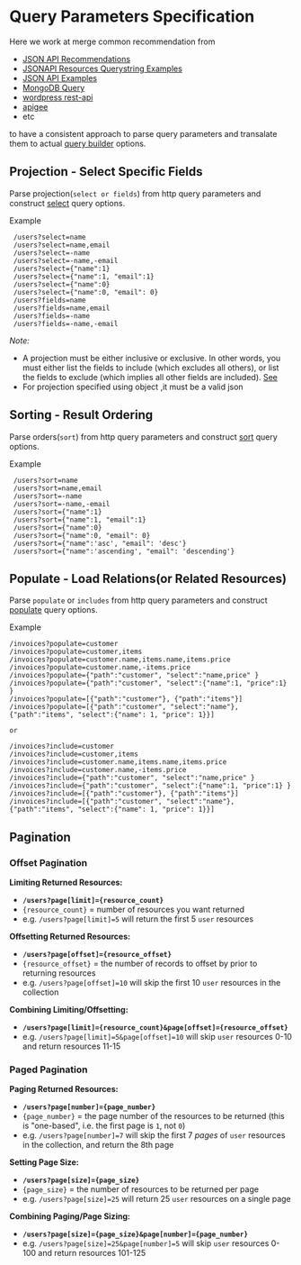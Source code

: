 # Query Parameters Specification

Here we work at merge common recommendation from

- [JSON API Recommendations](http://jsonapi.org/recommendations/)
- [JSONAPI Resources Querystring Examples](https://github.com/cerebris/jsonapi-resources/wiki/JSONAPI::Resources-Querystring-Examples)
- [JSON API Examples](http://jsonapi.org/examples/)
- [MongoDB Query](https://docs.mongodb.com/manual/reference/operator/query/)
- [wordpress rest-api](https://developer.wordpress.org/rest-api/)
- [apigee](https://docs-apis.apigee.io/files/Web-design-the-missing-link-ebook-2016-11.pdf)
- etc

to have a consistent approach to parse query parameters and transalate them
to actual [query builder](http://mongoosejs.com/docs/api.html#Query) options.

## Projection - Select Specific Fields
Parse projection(`select or fields`) from http query parameters and construct 
[select](http://mongoosejs.com/docs/api.html#query_Query-select) query options.

Example
```
 /users?select=name
 /users?select=name,email
 /users?select=-name
 /users?select=-name,-email
 /users?select={"name":1}
 /users?select={"name":1, "email":1}
 /users?select={"name":0}
 /users?select={"name":0, "email": 0}
 /users?fields=name
 /users?fields=name,email
 /users?fields=-name
 /users?fields=-name,-email
```

*Note:*
- A projection must be either inclusive or exclusive. In other words, you must either list the fields to include (which excludes all others), or list the fields to exclude (which implies all other fields are included). [See](https://docs.mongodb.com/manual/tutorial/project-fields-from-query-results/)
- For projection specified using object ,it must be a valid json


## Sorting - Result Ordering
Parse orders(`sort`) from http query parameters and construct 
[sort](http://mongoosejs.com/docs/api.html#query_Query-sort) query options.

Example
```
 /users?sort=name
 /users?sort=name,email
 /users?sort=-name
 /users?sort=-name,-email
 /users?sort={"name":1}
 /users?sort={"name":1, "email":1}
 /users?sort={"name":0}
 /users?sort={"name":0, "email": 0}
 /users?sort={"name":'asc', "email": 'desc'}
 /users?sort={"name":'ascending', "email": 'descending'}
```

## Populate - Load Relations(or Related Resources)
Parse `populate` or `includes` from http query parameters and construct 
[populate](http://mongoosejs.com/docs/api.html#query_Query-populate) query options.

Example
```
/invoices?populate=customer
/invoices?populate=customer,items
/invoices?populate=customer.name,items.name,items.price
/invoices?populate=customer.name,-items.price
/invoices?populate={"path":"customer", "select":"name,price" }
/invoices?populate={"path":"customer", "select":{"name":1, "price":1} }
/invoices?populate=[{"path":"customer"}, {"path":"items"}]
/invoices?populate=[{"path":"customer", "select":"name"}, {"path":"items", "select":{"name": 1, "price": 1}}]

or

/invoices?include=customer
/invoices?include=customer,items
/invoices?include=customer.name,items.name,items.price
/invoices?include=customer.name,-items.price
/invoices?include={"path":"customer", "select":"name,price" }
/invoices?include={"path":"customer", "select":{"name":1, "price":1} }
/invoices?include=[{"path":"customer"}, {"path":"items"}]
/invoices?include=[{"path":"customer", "select":"name"}, {"path":"items", "select":{"name": 1, "price": 1}}]
```

## Pagination

### Offset Pagination
**Limiting Returned Resources:**
 - **`/users?page[limit]={resource_count}`**
 - `{resource_count}` = number of resources you want returned
 - e.g. `/users?page[limit]=5` will return the first 5 `user` resources

**Offsetting Returned Resources:**
 - **`/users?page[offset]={resource_offset}`**
 - `{resource_offset}` = the number of records to offset by prior to returning resources
 - e.g. `/users?page[offset]=10` will skip the first 10 `user` resources in the collection

**Combining Limiting/Offsetting:**
 - **`/users?page[limit]={resource_count}&page[offset]={resource_offset}`**
 - e.g. `/users?page[limit]=5&page[offset]=10` will skip `user` resources 0-10 and return resources 11-15

### Paged Pagination
**Paging Returned Resources:**
 - **`/users?page[number]={page_number}`**
 - `{page_number}` = the page number of the resources to be returned (this is "one-based", i.e. the first page is `1`, not `0`)
 - e.g. `/users?page[number]=7` will skip the first 7 *pages* of `user` resources in the collection, and return the 8th page

**Setting Page Size:**
 - **`/users?page[size]={page_size}`**
 - `{page_size}` = the number of resources to be returned per page
 - e.g. `/users?page[size]=25` will return 25 `user` resources on a single page

**Combining Paging/Page Sizing:**
 - **`/users?page[size]={page_size}&page[number]={page_number}`**
 - e.g. `/users?page[size]=25&page[number]=5` will skip `user` resources 0-100 and return resources 101-125
